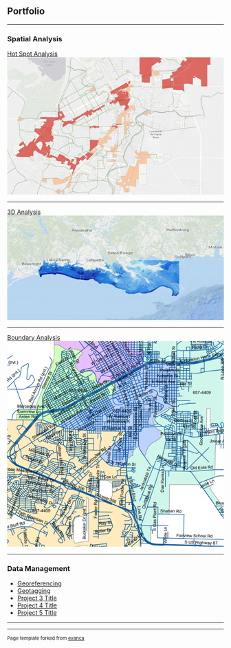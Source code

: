 ## Portfolio

---

### Spatial Analysis 

[Hot Spot Analysis](/sample_page)
<img src="images/h77.PNG?raw=true"/>

---
[3D Analysis](/pdf/sample_presentation.pdf)
<img src="images/3d2.PNG?raw=true"/>

---
[Boundary Analysis](http://example.com/)
<img src="images/b1.PNG?raw=true"/>

---

### Data Management

- [Georeferencing](http://example.com/)
- [Geotagging](http://example.com/)
- [Project 3 Title](http://example.com/)
- [Project 4 Title](http://example.com/)
- [Project 5 Title](http://example.com/)

---




---
<p style="font-size:11px">Page template forked from <a href="https://github.com/evanca/quick-portfolio">evanca</a></p>
<!-- Remove above link if you don't want to attibute -->

